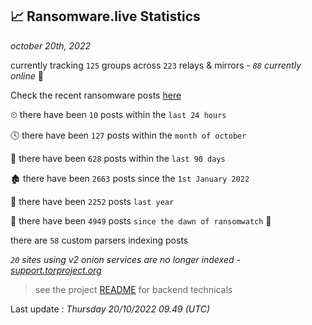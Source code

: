 
## 📈 Ransomware.live Statistics
_october 20th, 2022_

currently tracking `125` groups across `223` relays & mirrors - _`88` currently online_ 📡

Check the recent ransomware posts [here](https://www.ransomware.live/#/recentposts)


⏲ there have been `10` posts within the `last 24 hours`

🕓 there have been `127` posts within the `month of october`

📅 there have been `628` posts within the `last 90 days`

🏚 there have been `2663` posts since the `1st January 2022`

🚀 there have been `2252` posts `last year`

🦕 there have been `4949` posts `since the dawn of ransomwatch` 🐣

there are `58` custom parsers indexing posts

_`20` sites using v2 onion services are no longer indexed - [support.torproject.org](https://support.torproject.org/onionservices/v2-deprecation/)_

> see the project [README](https://github.com/jmousqueton/ransomwatch#readme) for backend technicals



Last update : _Thursday 20/10/2022 09.49 (UTC)_

